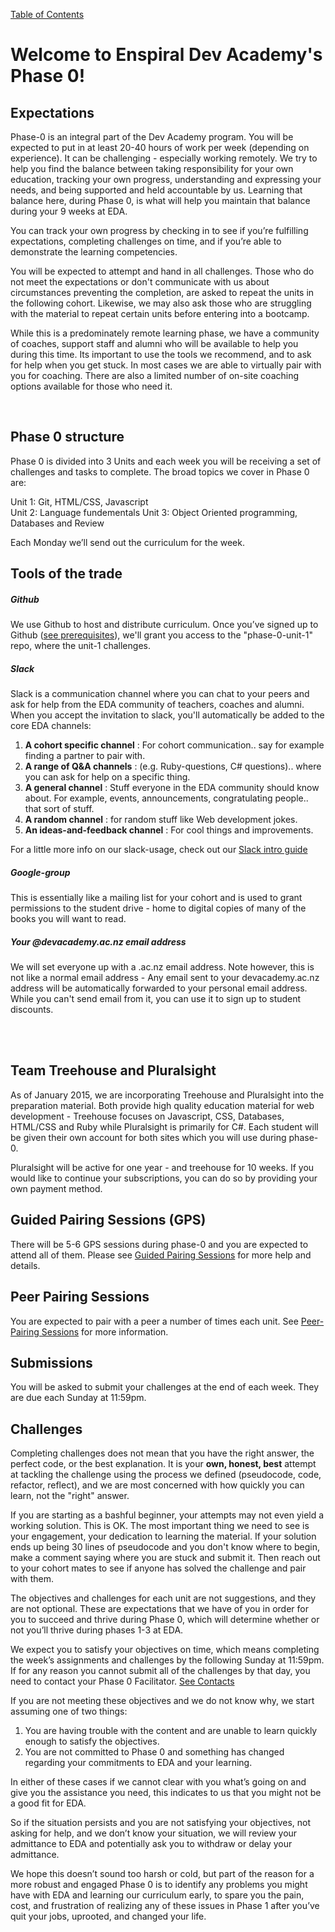 [Table of Contents](readme.md)

# Welcome to Enspiral Dev Academy's Phase 0!


## Expectations
Phase-0 is an integral part of the Dev Academy program. You will be expected to put in at least 20-40 hours of work per week (depending on experience). It can be challenging - especially working remotely. We try to help you find the balance between taking responsibility for your own education, tracking your own progress, understanding and expressing your needs, and being supported and held accountable by us. Learning that balance here, during Phase 0, is what will help you maintain that balance during your 9 weeks at EDA.

You can track your own progress by checking in to see if you’re fulfilling expectations, completing challenges on time, and if you’re able to demonstrate the learning competencies. 

You will be expected to attempt and hand in all challenges. Those who do not meet the expectations or don't communicate with us about circumstances preventing the completion, are asked to repeat the units in the following cohort. 
Likewise, we may also ask those who are struggling with the material to repeat certain units before entering into a bootcamp. 

While this is a predominately remote learning phase, we have a community of coaches, support staff and alumni who will be available to help you during this time. Its important to use the tools we recommend, and to ask for help when you get stuck. In most cases we are able to virtually pair with you for coaching. There are also a limited number of on-site coaching options available for those who need it. 


</br>  
  
## Phase 0 structure 
Phase 0 is divided into 3 Units and each week you will be receiving a set of challenges and tasks to complete. The broad topics we cover in Phase 0 are:

Unit 1: Git, HTML/CSS, Javascript   
Unit 2: Language fundementals 
Unit 3: Object Oriented programming, Databases and Review

Each Monday we’ll send out the curriculum for the week. 

## Tools of the trade
##### Github
We use Github to host and distribute curriculum. Once you’ve signed up to Github ([see prerequisites](phase-0-prerequisites.md)), we'll grant you access to the "phase-0-unit-1" repo, where the unit-1 challenges.  
  
##### Slack 
Slack is a communication channel where you can chat to your peers and ask for help from the EDA community of teachers, coaches and alumni. When you accept the invitation to slack, you'll automatically be added to the core EDA channels:

1. **A cohort specific channel** : For cohort communication.. say for example finding a partner to pair with.
2. **A range of Q&A channels** : (e.g. Ruby-questions, C# questions).. where you can ask for help on a specific thing. 
3. **A general channel** : Stuff everyone in the EDA community should know about. For example, events, announcements, congratulating people.. that sort of stuff.
4. **A random channel** : for random stuff like Web development jokes.
5. **An ideas-and-feedback channel** : For cool things and improvements.  

For a little more info on our slack-usage, check out our [Slack intro guide](slack.md)

##### Google-group 
This is essentially like a mailing list for your cohort and is used to grant permissions to the student drive - home to digital copies of many of the books you will want to read.

##### Your @devacademy.ac.nz email address 
We will set everyone up with a .ac.nz email address. Note however, this is not like a normal email address - Any email sent to your devacademy.ac.nz address will be automatically forwarded to your personal email address. While you can't send email from it, you can use it to sign up to student discounts.  

</br>  
</br>  
  
## Team Treehouse and Pluralsight 
As of January 2015, we are incorporating Treehouse and Pluralsight into the preparation material. Both provide high quality education material for web development - Treehouse focuses on Javascript, CSS, Databases, HTML/CSS and Ruby while Pluralsight is primarily for C#. Each student will be given their own account for both sites which you will use during phase-0. 

Pluralsight will be active for one year - and treehouse for 10 weeks. If you would like to continue your subscriptions, you can do so by providing your own payment method.  

## Guided Pairing Sessions (GPS)
There will be 5-6 GPS sessions during phase-0 and you are expected to attend all of them. Please see [Guided Pairing Sessions](guided-pairing-sessions.md) for more help and details.   
  
## Peer Pairing Sessions
You are expected to pair with a peer a number of times each unit. See [Peer-Pairing Sessions](peer-pairing-sessions.md) for more information. 

## Submissions  
You will be asked to submit your challenges at the end of each week. They are due each Sunday at 11:59pm.

## Challenges  
Completing challenges does not mean that you have the right answer, the perfect code, or the best explanation.  It is your **own, honest, best** attempt at tackling the challenge using the process we defined (pseudocode, code, refactor, reflect), and we are most concerned with how quickly you can learn, not the "right" answer.

If you are starting as a bashful beginner, your attempts may not even yield a working solution.  This is OK.  The most important thing we need to see is your engagement, your dedication to learning the material.  If your solution ends up being 30 lines of pseudocode and you don't know where to begin, make a comment saying where you are stuck and submit it.  Then reach out to your cohort mates to see if anyone has solved the challenge and pair with them.
  
The objectives and challenges for each unit are not suggestions, and they are not optional.  These are expectations that we have of you in order for you to succeed and thrive during Phase 0, which will determine whether or not you’ll thrive during phases 1-3 at EDA.

We expect you to satisfy your objectives on time, which means completing the week’s assignments and challenges by the following Sunday at 11:59pm.  If for any reason you cannot submit all of the challenges by that day, you need to contact your Phase 0 Facilitator. [See Contacts](contact-and-support-list.md)

If you are not meeting these objectives and we do not know why, we start assuming one of two things:

1. You are having trouble with the content and are unable to learn quickly enough to satisfy the objectives.
2. You are not committed to Phase 0 and something has changed regarding your commitments to EDA and your learning.

In either of these cases if we cannot clear with you what’s going on and give you the assistance you need, this indicates to us that you might not be a good fit for EDA.

So if the situation persists and you are not satisfying your objectives, not asking for help, and we don’t know your situation, we will review your admittance to EDA and potentially ask you to withdraw or delay your admittance.

We hope this doesn’t sound too harsh or cold, but part of the reason for a more robust and engaged Phase 0 is to identify any problems you might have with EDA and learning our curriculum early, to spare you the pain, cost, and frustration of realizing any of these issues in Phase 1 after you’ve quit your jobs, uprooted, and changed your life.


